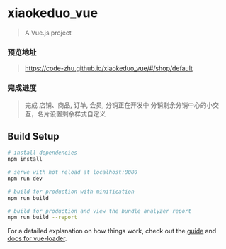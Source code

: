 # xiaokeduo_vue

> A Vue.js project
### 预览地址
> https://code-zhu.github.io/xiaokeduo_vue/#/shop/default
### 完成进度
> 完成 店铺、商品, 订单, 会员, 分销正在开发中
> 分销剩余分销中心的小交互，名片设置剩余样式自定义

## Build Setup

``` bash
# install dependencies
npm install

# serve with hot reload at localhost:8080
npm run dev

# build for production with minification
npm run build

# build for production and view the bundle analyzer report
npm run build --report
```

For a detailed explanation on how things work, check out the [guide](http://vuejs-templates.github.io/webpack/) and [docs for vue-loader](http://vuejs.github.io/vue-loader).
